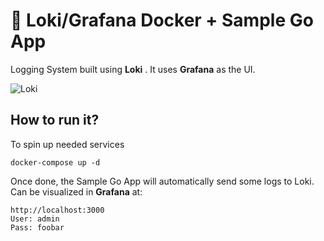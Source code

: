 # 📶 Loki/Grafana Docker + Sample Go App

Logging System built using **Loki** . It uses **Grafana** as the UI.

![Loki](https://user-images.githubusercontent.com/1073799/109333973-644ea000-7860-11eb-8c8a-65f4bb7ede1f.jpg)

## How to run it?

To spin up needed services

`docker-compose up -d`

Once done, the Sample Go App will automatically send some logs to Loki. Can be visualized in **Grafana** at:

```
http://localhost:3000
User: admin
Pass: foobar
```
